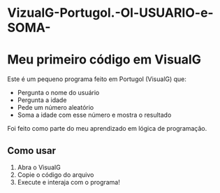 # VizualG-Portugol.-Ol-USUARIO-e-SOMA-
# Meu primeiro código em VisualG

Este é um pequeno programa feito em Portugol (VisualG) que:

- Pergunta o nome do usuário
- Pergunta a idade
- Pede um número aleatório
- Soma a idade com esse número e mostra o resultado

Foi feito como parte do meu aprendizado em lógica de programação. 

## Como usar

1. Abra o VisualG
2. Copie o código do arquivo 
3. Execute e interaja com o programa!

